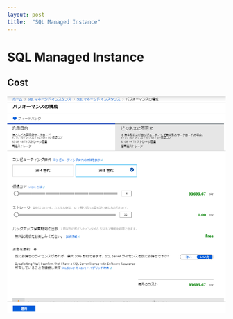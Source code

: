 ```yaml
---
layout: post
title:  "SQL Managed Instance"
---
```


# SQL Managed Instance

## Cost

![cost](../assets/cost.png)